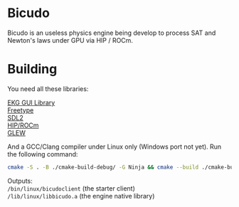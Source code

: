 # Bicudo

Bicudo is an useless physics engine being develop to process SAT and Newton's laws under GPU via HIP / ROCm.

# Building

You need all these libraries:

[EKG GUI Library](https://github.com/vokegpu/ekg-ui-library)  
[Freetype](http://freetype.org/)  
[SDL2](https://www.libsdl.org/)  
[HIP/ROCm](https://github.com/ROCm/HIP)  
[GLEW](https://glew.sourceforge.net/)  

And a GCC/Clang compiler under Linux only (Windows port not yet).
Run the following command:

```sh
cmake -S . -B ./cmake-build-debug/ -G Ninja && cmake --build ./cmake-build-debug/
```

Outputs:  
`/bin/linux/bicudoclient` (the starter client)  
`/lib/linux/libbicudo.a` (the engine native library)
